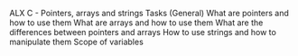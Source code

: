 ALX  C - Pointers, arrays and strings Tasks (General)
What are pointers and how to use them
What are arrays and how to use them
What are the differences between pointers and arrays
How to use strings and how to manipulate them
Scope of variables
